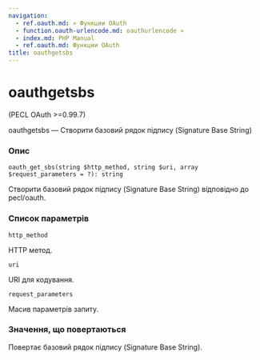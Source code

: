 ```yaml
---
navigation:
  - ref.oauth.md: « Функции OAuth
  - function.oauth-urlencode.md: oauthurlencode »
  - index.md: PHP Manual
  - ref.oauth.md: Функции OAuth
title: oauthgetsbs
---
```

# oauthgetsbs

(PECL OAuth >=0.99.7)

oauthgetsbs — Створити базовий рядок підпису (Signature Base String)

### Опис

```methodsynopsis
oauth_get_sbs(string $http_method, string $uri, array $request_parameters = ?): string
```

Створити базовий рядок підпису (Signature Base String) відповідно до pecl/oauth.

### Список параметрів

`http_method`

HTTP метод.

`uri`

URI для кодування.

`request_parameters`

Масив параметрів запиту.

### Значення, що повертаються

Повертає базовий рядок підпису (Signature Base String).
